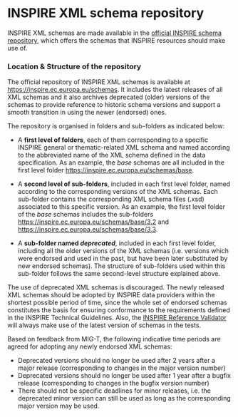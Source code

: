 # INSPIRE XML schema repository

INSPIRE XML schemas are made available in the [official INSPIRE schema repository](https://inspire.ec.europa.eu/schemas), which offers the schemas that INSPIRE resources should make use of.

### Location & Structure of the repository

The official repository of INSPIRE XML schemas is available at https://inspire.ec.europa.eu/schemas. It includes the latest releases of all XML schemas and it also archives deprecated (older) versions of the schemas to provide reference to historic schema versions and support a smooth transition in using the newer (endorsed) ones.

The repository is organised in folders and sub-folders as indicated below:

* A **first level of folders**, each of them corresponding to a specific INSPIRE general or thematic-related XML schema and named according to the abbreviated name of the XML schema defined in the data specification. As an example, the _base_ schemas are all included in the first level folder https://inspire.ec.europa.eu/schemas/base.

* A **second level of sub-folders**, included in each first level folder, named according to the corresponding versions of the XML schemas. Each sub-folder contains the corresponding XML schema files (.xsd) associated to this specific version. As an example, the first level folder of the _base_ schemas includes the sub-folders https://inspire.ec.europa.eu/schemas/base/3.2 and https://inspire.ec.europa.eu/schemas/base/3.3.

* A **sub-folder named _deprecated_**, included in each first level folder, including all the older versions of the XML schemas (i.e. versions which were endorsed and used in the past, but have been later substituted by new endorsed schemas). The structure of sub-folders used within this sub-folder follows the same second-level structure explained above.
 
The use of deprecated XML schemas is discouraged. The newly released XML schemas should be adopted by INSPIRE data providers within the shortest possible period of time, since the whole set of endorsed schemas constitutes the basis for ensuring conformance to the requirements defined in the INSPIRE Technical Guidelines. Also, the [INSPIRE Reference Validator](https://inspire.ec.europa.eu/validator) will always make use of the latest version of schemas in the tests.

Based on feedback from MIG-T, the following indicative time periods are agreed for adopting any newly endorsed XML schemas: 

* Deprecated versions should no longer be used after 2 years after a major release (corresponding to changes in the major version number)
* Deprecated versions should no longer be used after 1 year after a bugfix release (corresponding to changes in the bugfix version number)
* There should not be specific deadlines for minor releases, i.e. the deprecated minor version can still be used as long as the corresponding major version may be used. 
